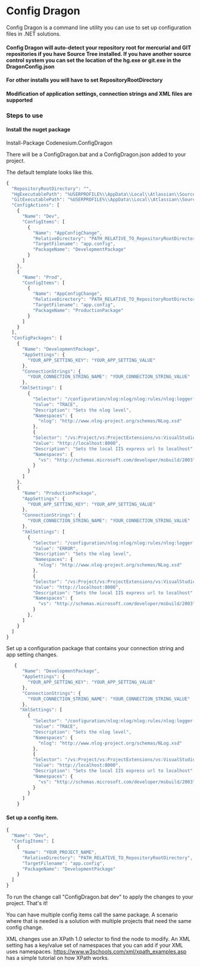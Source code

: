 # Config Dragon

Config Dragon is a command line utility you can use to set up configuration files in .NET solutions. 

#### Config Dragon will auto-detect your repository root for mercurial and GIT repositories if you have Source Tree installed. If you have another source control system you can set the location of the hg.exe or git.exe in the DragonConfig.json

#### For other installs you will have to set RepositoryRootDirectory

#### Modification of application settings, connection strings and XML files are supported

### Steps to use

#### Install the nuget package

Install-Package Codenesium.ConfigDragon

There will be a ConfigDragon.bat and a ConfigDragon.json added to your project.

The default template looks like this.

```javascript
{
  "RepositoryRootDirectory": "",
  "HgExecutablePath": "%USERPROFILE%\\AppData\\Local\\Atlassian\\SourceTree\\hg_local\\hg.exe",
  "GitExecutablePath": "%USERPROFILE%\\AppData\\Local\\Atlassian\\SourceTree\\git_local\\bin\\git.exe",
  "ConfigActions": [
    {
      "Name": "Dev",
      "ConfigItems": [
        {
          "Name": "AppConfigChange",
          "RelativeDirectory": "PATH_RELATIVE_TO_RepositoryRootDirectory",
          "TargetFilename": "app.config",
          "PackageName": "DevelopmentPackage"
        }
      ]
    },
    {
      "Name": "Prod",
      "ConfigItems": [
        {
          "Name": "AppConfigChange",
          "RelativeDirectory": "PATH_RELATIVE_TO_RepositoryRootDirectory",
          "TargetFilename": "app.config",
          "PackageName": "ProductionPackage"
        }
      ]
    }
  ],
  "ConfigPackages": [
    {
      "Name": "DevelopmentPackage",
      "AppSettings": {
        "YOUR_APP_SETTING_KEY": "YOUR_APP_SETTING_VALUE"
      },
      "ConnectionStrings": {
        "YOUR_CONNECTION_STRING_NAME": "YOUR_CONNECTION_STRING_VALUE"
      },
     "XmlSettings": [
        {
          "Selector": "/configuration/nlog:nlog/nlog:rules/nlog:logger[@writeTo='logfile']/@minlevel",
          "Value": "TRACE",
          "Description": "Sets the nlog level",
          "Namespaces": {
            "nlog": "http://www.nlog-project.org/schemas/NLog.xsd"
          },
          {
          "Selector": "/vs:Project/vs:ProjectExtensions/vs:VisualStudio/vs:FlavorProperties/vs:WebProjectProperties/vs:IISUrl",
          "Value": "http://localhost:8000",
          "Description": "Sets the local IIS express url to localhost",
          "Namespaces": {
            "vs": "http://schemas.microsoft.com/developer/msbuild/2003"
          }
        }
      ]
    },
    {
      "Name": "ProductionPackage",
      "AppSettings": {
        "YOUR_APP_SETTING_KEY": "YOUR_APP_SETTING_VALUE"
      },
      "ConnectionStrings": {
        "YOUR_CONNECTION_STRING_NAME": "YOUR_CONNECTION_STRING_VALUE"
      },
      "XmlSettings": [
        {
          "Selector": "/configuration/nlog:nlog/nlog:rules/nlog:logger[@writeTo='logfile']/@minlevel",
          "Value": "ERROR",
          "Description": "Sets the nlog level",
          "Namespaces": {
            "nlog": "http://www.nlog-project.org/schemas/NLog.xsd"
          },
          {
          "Selector": "/vs:Project/vs:ProjectExtensions/vs:VisualStudio/vs:FlavorProperties/vs:WebProjectProperties/vs:IISUrl",
          "Value": "http://localhost:8000",
          "Description": "Sets the local IIS express url to localhost",
          "Namespaces": {
            "vs": "http://schemas.microsoft.com/developer/msbuild/2003"
          }
        },
      ]
    }
  ]
}
```

Set up a configuration package that contains your connection string and app setting changes.

```javascript
   {
      "Name": "DevelopmentPackage",
      "AppSettings": {
        "YOUR_APP_SETTING_KEY": "YOUR_APP_SETTING_VALUE"
      },
      "ConnectionStrings": {
        "YOUR_CONNECTION_STRING_NAME": "YOUR_CONNECTION_STRING_VALUE"
      },
     "XmlSettings": [
        {
          "Selector": "/configuration/nlog:nlog/nlog:rules/nlog:logger[@writeTo='logfile']/@minlevel",
          "Value": "TRACE",
          "Description": "Sets the nlog level",
          "Namespaces": {
            "nlog": "http://www.nlog-project.org/schemas/NLog.xsd"
          },
          {
          "Selector": "/vs:Project/vs:ProjectExtensions/vs:VisualStudio/vs:FlavorProperties/vs:WebProjectProperties/vs:IISUrl",
          "Value": "http://localhost:8000",
          "Description": "Sets the local IIS express url to localhost",
          "Namespaces": {
            "vs": "http://schemas.microsoft.com/developer/msbuild/2003"
          }
        }
      ]
    }
```


#### Set up a config item.

```javascript
{
  "Name": "Dev",
  "ConfigItems": [
	{
	  "Name": "YOUR_PROJECT_NAME",
	  "RelativeDirectory": "PATH_RELATIVE_TO_RepositoryRootDirectory",
	  "TargetFilename": "app.config",
	  "PackageName": "DevelopmentPackage"
	}
  ]
}
```


To run the change call "ConfigDragon.bat dev" to apply the changes to your project. That's it!

You can have multiple config items call the same package. A scenario where that is needed is a solution with
multiple projects that need the same config change. 

XML changes use an XPath 1.0 selector to find the node to modify. An XML setting has a key/value set of
namespaces that you can add if your XML uses namespaces. https://www.w3schools.com/xml/xpath_examples.asp has 
a simple tutorial on how XPath works. 